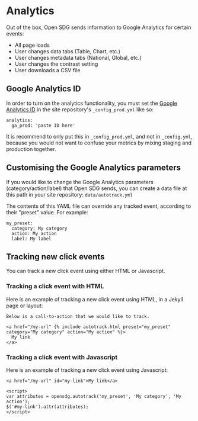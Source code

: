 <h1>Analytics</h1>

Out of the box, Open SDG sends information to Google Analytics for certain events:

* All page loads
* User changes data tabs (Table, Chart, etc.)
* User changes metadata tabs (National, Global, etc.)
* User changes the contrast setting
* User downloads a CSV file

## Google Analytics ID

In order to turn on the analytics functionality, you must set the [Google Analytics ID](https://support.google.com/analytics/answer/1008080?hl=en) in the site repository's `_config_prod.yml` like so:

```
analytics:
  ga_prod: 'paste ID here'
```

It is recommend to only put this in `_config_prod.yml`, and not in `_config.yml`, because you would not want to confuse your metrics by mixing staging and production together.

## Customising the Google Analytics parameters

If you would like to change the Google Analytics parameters (category/action/label) that Open SDG sends, you can create a data file at this path in your site repository: `data/autotrack.yml`

The contents of this YAML file can override any tracked event, according to their "preset" value. For example:

```
my_preset:
  category: My category
  action: My action
  label: My label
```

## Tracking new click events

You can track a new click event using either HTML or Javascript.

### Tracking a click event with HTML

Here is an example of tracking a new click event using HTML, in a Jekyll page or layout:

```
Below is a call-to-action that we would like to track.

<a href="/my-url" {% include autotrack.html preset="my_preset" category="My category" action="My action" %}>
  My link
</a>

```

### Tracking a click event with Javascript

Here is an example of tracking a new click event using Javascript:

```
<a href="/my-url" id="my-link">My link</a>

<script>
var attributes = opensdg.autotrack('my_preset', 'My category', 'My action');
$('#my-link').attr(attributes);
</script>
```

